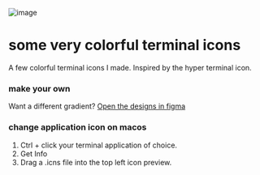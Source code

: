 ![image](https://res.cloudinary.com/dufn57lhxco/image/upload/v1589569934/Group_21_2_twolfv.png)

# some very colorful terminal icons
A few colorful terminal icons I made. Inspired by the hyper terminal icon.

### make your own
Want a different gradient? [Open the designs in figma](https://www.figma.com/file/hFmMGjTwvwMfdLSdzMtrQ3/Terminal-Icons?node-id=0%3A1)

### change application icon on macos
1. Ctrl + click your terminal application of choice.
2. Get Info
3. Drag a .icns file into the top left icon preview.
